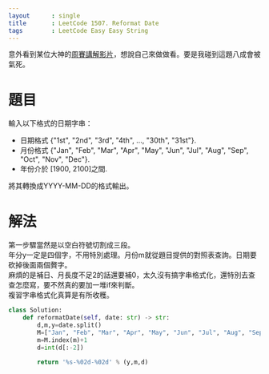 ```yaml
---
layout      : single
title       : LeetCode 1507. Reformat Date
tags 		: LeetCode Easy Easy String 
---
```

意外看到某位大神的[周賽講解影片](https://www.youtube.com/watch?v=aAiSmtf6Xl0)，想說自己來做做看。要是我碰到這題八成會被氣死。

# 題目
輸入以下格式的日期字串：
- 日期格式 {"1st", "2nd", "3rd", "4th", ..., "30th", "31st"}.
- 月份格式 {"Jan", "Feb", "Mar", "Apr", "May", "Jun", "Jul", "Aug", "Sep", "Oct", "Nov", "Dec"}.
- 年份介於 [1900, 2100]之間.

將其轉換成YYYY-MM-DD的格式輸出。

# 解法
第一步驟當然是以空白符號切割成三段。  
年分y一定是四個字，不用特別處理。月份m就從題目提供的對照表查詢。日期要砍掉後面兩個贅字。  
麻煩的是補日、月長度不足2的話還要補0，太久沒有搞字串格式化，還特別去查查怎麼寫，要不然真的要加一堆if來判斷。  
複習字串格式化真算是有所收穫。

```python
class Solution:
    def reformatDate(self, date: str) -> str:
        d,m,y=date.split()
        M=["Jan", "Feb", "Mar", "Apr", "May", "Jun", "Jul", "Aug", "Sep", "Oct", "Nov", "Dec"]        
        m=M.index(m)+1
        d=int(d[:-2])
        
        return '%s-%02d-%02d' % (y,m,d)
```

